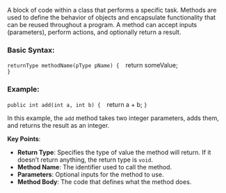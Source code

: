 A block of code within a class that performs a specific task. Methods are used to define the behavior of objects and encapsulate functionality that can be reused throughout a program. A method can accept inputs (parameters), perform actions, and optionally return a result.
### Basic Syntax:

`returnType methodName(pType pName) { 
	`return someValue;  
`}`

### Example:

`public int add(int a, int b) { 
	`return a + b; 
`}`

In this example, the `add` method takes two integer parameters, adds them, and returns the result as an integer.

**Key Points**:

- **Return Type**: Specifies the type of value the method will return. If it doesn’t return anything, the return type is `void`.
- **Method Name**: The identifier used to call the method.
- **Parameters**: Optional inputs for the method to use.
- **Method Body**: The code that defines what the method does.